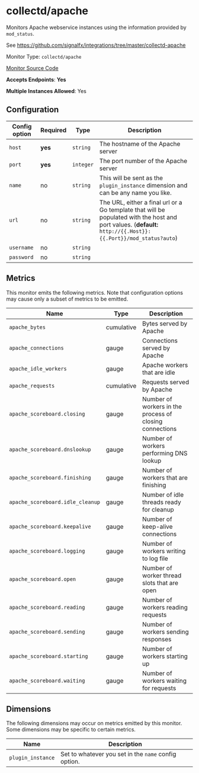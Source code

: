 <!--- GENERATED BY gomplate from scripts/docs/monitor-page.md.tmpl --->

# collectd/apache

 Monitors Apache webservice instances using
the information provided by `mod_status`.

See https://github.com/signalfx/integrations/tree/master/collectd-apache


Monitor Type: `collectd/apache`

[Monitor Source Code](https://github.com/signalfx/signalfx-agent/tree/master/internal/monitors/collectd/apache)

**Accepts Endpoints**: **Yes**

**Multiple Instances Allowed**: Yes

## Configuration

| Config option | Required | Type | Description |
| --- | --- | --- | --- |
| `host` | **yes** | `string` | The hostname of the Apache server |
| `port` | **yes** | `integer` | The port number of the Apache server |
| `name` | no | `string` | This will be sent as the `plugin_instance` dimension and can be any name you like. |
| `url` | no | `string` | The URL, either a final url or a Go template that will be populated with the host and port values. (**default:** `http://{{.Host}}:{{.Port}}/mod_status?auto`) |
| `username` | no | `string` |  |
| `password` | no | `string` |  |




## Metrics

This monitor emits the following metrics.  Note that configuration options may
cause only a subset of metrics to be emitted.

| Name | Type | Description |
| ---  | ---  | ---         |
| `apache_bytes` | cumulative | Bytes served by Apache |
| `apache_connections` | gauge | Connections served by Apache |
| `apache_idle_workers` | gauge | Apache workers that are idle |
| `apache_requests` | cumulative | Requests served by Apache |
| `apache_scoreboard.closing` | gauge | Number of workers in the process of closing connections |
| `apache_scoreboard.dnslookup` | gauge | Number of workers performing DNS lookup |
| `apache_scoreboard.finishing` | gauge | Number of workers that are finishing |
| `apache_scoreboard.idle_cleanup` | gauge | Number of idle threads ready for cleanup |
| `apache_scoreboard.keepalive` | gauge | Number of keep-alive connections |
| `apache_scoreboard.logging` | gauge | Number of workers writing to log file |
| `apache_scoreboard.open` | gauge | Number of worker thread slots that are open |
| `apache_scoreboard.reading` | gauge | Number of workers reading requests |
| `apache_scoreboard.sending` | gauge | Number of workers sending responses |
| `apache_scoreboard.starting` | gauge | Number of workers starting up |
| `apache_scoreboard.waiting` | gauge | Number of workers waiting for requests |

## Dimensions

The following dimensions may occur on metrics emitted by this monitor.  Some
dimensions may be specific to certain metrics.

| Name | Description |
| ---  | ---         |
| `plugin_instance` | Set to whatever you set in the `name` config option. |



